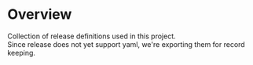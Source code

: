 # Overview

Collection of release definitions used in this project.  
Since release does not yet support yaml, we're exporting them for
record keeping.
